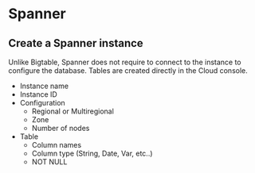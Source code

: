 # Spanner
## Create a Spanner instance
Unlike Bigtable, Spanner does not require to connect to the instance to configure the database.
Tables are created directly in the Cloud console.

 - Instance name
 - Instance ID
 - Configuration
   - Regional or Multiregional
   - Zone
   - Number of nodes
 - Table
   - Column names
   - Column type (String, Date, Var, etc..)
   - NOT NULL
